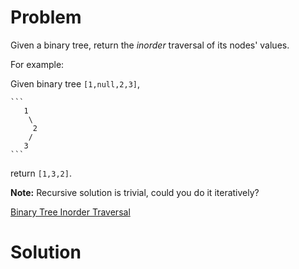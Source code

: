 
# Problem

Given a binary tree, return the _inorder_ traversal of its nodes' values.

For example:

Given binary tree `[1,null,2,3]`,

    ```
       1
        \
         2
        /
       3
    ```

return `[1,3,2]`.

**Note:** Recursive solution is trivial, could you do it iteratively?



[Binary Tree Inorder Traversal](https://leetcode.com/problems/binary-tree-inorder-traversal)

# Solution




